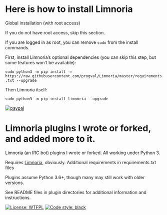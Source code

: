 # Here is how to install Limnoria
Global installation (with root access)

If you do not have root access, skip this section.

If you are logged in as root, you can remove `sudo` from the install commands.

First, install Limnoria’s optional dependencies (you can skip this step, but some features won’t be available):

`sudo python3 -m pip install -r https://raw.githubusercontent.com/progval/Limnoria/master/requirements.txt --upgrade`

Then Limnoria itself:

`sudo python3 -m pip install limnoria --upgrade`


[![paypal](https://www.paypalobjects.com/en_US/i/btn/btn_donateCC_LG.gif)](https://www.paypal.com/cgi-bin/webscr?cmd=_s-xclick&hosted_button_id=QC2EH6ZRDL37L)

# Limnoria plugins I wrote or forked, and added more to it.

Limnoria (an IRC bot) plugins I wrote or forked. All working under Python 3. 

Requires [Limnoria](https://github.com/ProgVal/Limnoria), obviously. Additional requirements in requirements.txt files

Plugins assume Python 3.6+, though many may still work with older versions.


See README files in plugin directories for additional information and instructions.

[![License: WTFPL](https://img.shields.io/badge/license-WTFPL-brightgreen.svg)](http://www.wtfpl.net/about/) [![Code style: black](https://img.shields.io/badge/code%20style-black-000000.svg)](https://github.com/psf/black)
